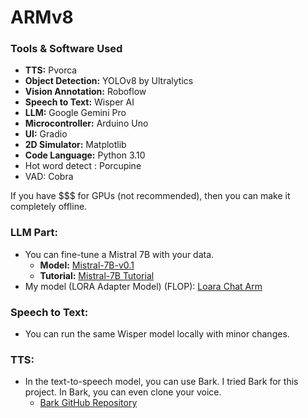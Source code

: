 # **ARMv8**

### Tools & Software Used

- **TTS:** Pvorca
- **Object Detection:** YOLOv8 by Ultralytics
- **Vision Annotation:** Roboflow
- **Speech to Text:** Wisper AI
- **LLM:** Google Gemini Pro
- **Microcontroller:** Arduino Uno
- **UI:** Gradio
- **2D Simulator:** Matplotlib
- **Code Language:** Python 3.10
- Hot word detect : Porcupine
- VAD: Cobra

If you have $$$ for GPUs (not recommended), then you can make it completely offline.

### LLM Part:

- You can fine-tune a Mistral 7B with your data.
  - **Model:** [Mistral-7B-v0.1](https://huggingface.co/mistralai/Mistral-7B-v0.1/discussions/133)
  - **Tutorial:** [Mistral-7B Tutorial](https://www.datacamp.com/tutorial/mistral-7b-tutorial)
- My model (LORA Adapter Model) (FLOP): [Loara Chat Arm](https://huggingface.co/gokul00060/loara-chat-arm/tree/main)

### Speech to Text:

- You can run the same Wisper model locally with minor changes.

### TTS:

- In the text-to-speech model, you can use Bark. I tried Bark for this project. In Bark, you can even clone your voice.
  - [Bark GitHub Repository](https://github.com/suno-ai/bark)
